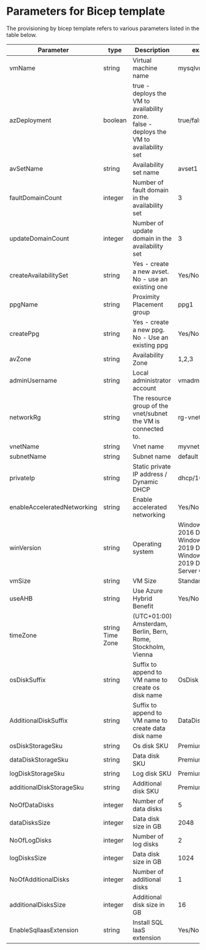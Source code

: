 # Parameters for Bicep template

The provisioning by bicep template refers to various parameters listed in the table below.

|  Parameter | type  |  Description | example  |
|---|---|---|---|
| vmName  |  string | Virtual machine name  | mysqlvm003  |
| azDeployment  | boolean  | true - deploys the VM to availability zone. <br /> false - deploys the VM to availability set  | true/false  |
| avSetName  | string  | Availability set name  | avset1  |
| faultDomainCount | integer | Number of fault domain in the availability set | 3 |
| updateDomainCount | integer | Number of update domain in the availability set | 3 |
| createAvailabilitySet | string | Yes - create a new avset. <br /> No - use an existing one | Yes/No |
| ppgName | string | Proximity Placement group | ppg1 |
 | createPpg | string | Yes - create a new ppg. </br> No - Use an existing ppg | Yes/No |
| avZone | string | Availability Zone | 1,2,3 |
| adminUsername | string | Local administrator account | vmadmin | 
| networkRg | string | The resource group of the vnet/subnet the VM is connected to. | rg-vnet |
| vnetName | string | Vnet name | myvnet |
| subnetName | string | Subnet name | default |
| privateIp | string | Static private IP address / Dynamic DHCP | dhcp/10.20.30.40 |
| enableAcceleratedNetworking | string | Enable accelerated networking | Yes/No |
| winVersion | string | Operating system | Windows Server 2016 Datacenter </br> Windows Server 2019 Datacenter </br> Windows Server 2019 Datacenter Server Core |
| vmSize | string | VM Size | Standard_DS3_v2 |
| useAHB | string | Use Azure Hybrid Benefit | Yes/No |
| timeZone | string Time Zone | (UTC+01:00) Amsterdam, Berlin, Bern, Rome, Stockholm, Vienna |
| osDiskSuffix | string | Suffix to append to VM name to create os disk name | OsDisk | 
| AdditionalDiskSuffix | string | Suffix to append to VM name to create data disk name | DataDisk |
| osDiskStorageSku | string | Os disk SKU | Premium_LRS |
| dataDiskStorageSku | string | Data disk SKU | Premium_LRS |
| logDiskStorageSku | string | Log disk SKU | Premium_LRS |
| additionalDiskStorageSku | string | Additional disk SKU | Premium_LRS |
| NoOfDataDisks | integer | Number of data disks | 5 |
| dataDisksSize | integer | Data disk size in GB | 2048 |
| NoOfLogDisks | integer | Number of log disks | 2 |
| logDisksSize | integer | Data disk size in GB | 1024 |
| NoOfAdditionalDisks | integer | Number of additional disks | 1 |
| additionalDisksSize | integer | Additional disk size in GB | 16 |
| EnableSqlIaasExtension | string | Install SQL IaaS extension | Yes/No |

